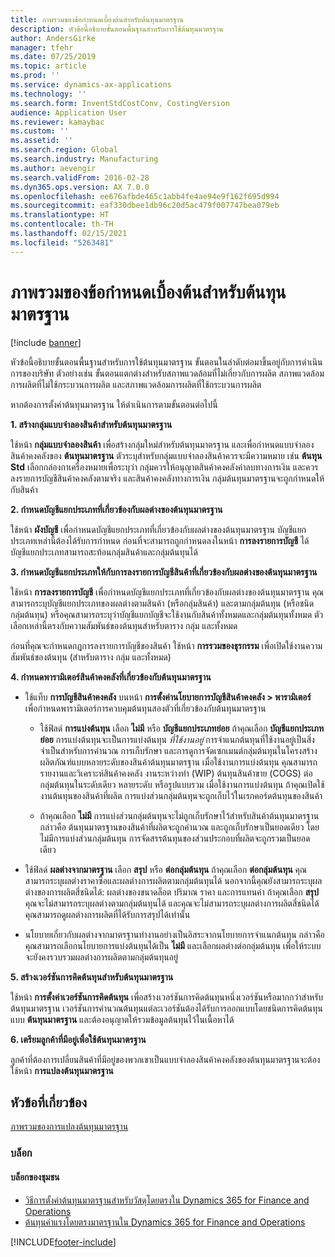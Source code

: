 ```yaml
---
title: ภาพรวมของข้อกำหนดเบื้องต้นสำหรับต้นทุนมาตรฐาน
description: หัวข้อนี้อธิบายขั้นตอนพื้นฐานสำหรับการใช้ต้นทุนมาตรฐาน
author: AndersGirke
manager: tfehr
ms.date: 07/25/2019
ms.topic: article
ms.prod: ''
ms.service: dynamics-ax-applications
ms.technology: ''
ms.search.form: InventStdCostConv, CostingVersion
audience: Application User
ms.reviewer: kamaybac
ms.custom: ''
ms.assetid: ''
ms.search.region: Global
ms.search.industry: Manufacturing
ms.author: aevengir
ms.search.validFrom: 2016-02-28
ms.dyn365.ops.version: AX 7.0.0
ms.openlocfilehash: ee676afbde465c1abb4fe4ae94e9f162f695d994
ms.sourcegitcommit: eaf330dbee1db96c20d5ac479f007747bea079eb
ms.translationtype: HT
ms.contentlocale: th-TH
ms.lasthandoff: 02/15/2021
ms.locfileid: "5263481"
---
```

# <a name="prerequisites-for-standard-costs-overview"></a>ภาพรวมของข้อกำหนดเบื้องต้นสำหรับต้นทุนมาตรฐาน

[!include [banner](../includes/banner.md)]

หัวข้อนี้อธิบายขั้นตอนพื้นฐานสำหรับการใช้ต้นทุนมาตรฐาน ขั้นตอนในลำดับต่อมาขึ้นอยู่กับการดำเนินการของบริษัท ตัวอย่างเช่น ขั้นตอนแตกต่างสำหรับสภาพแวดล้อมที่ไม่เกี่ยวกับการผลิต สภาพแวดล้อมการผลิตที่ไม่ใช้กระบวนการผลิต และสภาพแวดล้อมการผลิตที่ใช้กระบวนการผลิต 

หากต้องการตั้งค่าต้นทุนมาตรฐาน ให้ดำเนินการตามขั้นตอนต่อไปนี้

**1. สร้างกลุ่มแบบจำลองสินค้าสำหรับต้นทุนมาตรฐาน**

ใช้หน้า **กลุ่มแบบจำลองสินค้า** เพื่อสร้างกลุ่มใหม่สำหรับต้นทุนมาตรฐาน และเพื่อกำหนดแบบจำลองสินค้าคงคลังของ **ต้นทุนมาตรฐาน** ตัวระบุสำหรับกลุ่มแบบจำลองสินค้าควรจะมีความหมาย เช่น **ต้นทุน Std** เลือกกล่องกาเครื่องหมายเพื่อระบุว่า กลุ่มควรให้อนุญาตสินค้าคงคลังค่าลบทางการเงิน และควรลงรายการบัญชีสินค้าคงคลังตามจริง และสินค้าคงคลังทางการเงิน กลุ่มต้นทุนมาตรฐานจะถูกกำหนดให้กับสินค้า

**2. กำหนดบัญชีแยกประเภทที่เกี่ยวข้องกับผลต่างของต้นทุนมาตรฐาน** 

ใช้หน้า **ผังบัญชี** เพื่อกำหนดบัญชีแยกประเภทที่เกี่ยวข้องกับผลต่างของต้นทุนมาตรฐาน บัญชีแยกประเภทเหล่านี้ต้องได้รับการกำหนด ก่อนที่จะสามารถถูกกำหนดลงในหน้า **การลงรายการบัญชี** ได้ บัญชีแยกประเภทสามารถสะท้อนกลุ่มสินค้าและกลุ่มต้นทุนได้

**3. กำหนดบัญชีแยกประเภทให้กับการลงรายการบัญชีสินค้าที่เกี่ยวข้องกับผลต่างของต้นทุนมาตรฐาน** 

ใช้หน้า **การลงรายการบัญชี** เพื่อกำหนดบัญชีแยกประเภทที่เกี่ยวข้องกับผลต่างของต้นทุนมาตรฐาน คุณสามารถระบุบัญชีแยกประเภทของผลต่างตามสินค้า (หรือกลุ่มสินค้า) และตามกลุ่มต้นทุน (หรือชนิดกลุ่มต้นทุน) หรือคุณสามารถระบุว่าบัญชีแยกบัญชีจะใช้งานกับสินค้าทั้งหมดและกลุ่มต้นทุนทั้งหมด ตัวเลือกเหล่านี้ตรงกับความสัมพันธ์ของต้นทุนสำหรับตาราง กลุ่ม และทั้งหมด 

ก่อนที่คุณจะกำหนดกฎการลงรายการบัญชีของสินค้า ใช้หน้า **การรวมของธุรกรรม** เพื่อเปิดใช้งานความสัมพันธ์ของต้นทุน (สำหรับตาราง กลุ่ม และทั้งหมด)

**4. กำหนดพารามิเตอร์สินค้าคงคลังที่เกี่ยวข้องกับต้นทุนมาตรฐาน** 

-  ใช้แท็บ **การบัญชีสินค้าคงคลัง** บนหน้า **การตั้งค่านโยบายการบัญชีสินค้าคงคลัง > พารามิเตอร์** เพื่อกำหนดพารามิเตอร์การควบคุมต้นทุนสองตัวที่เกี่ยวข้องกับต้นทุนมาตรฐาน

    -  ใช้ฟิลด์ **การแบ่งต้นทุน** เลือก **ไม่มี** หรือ **บัญชีแยกประเภทย่อย** ถ้าคุณเลือก **บัญชีแยกประเภทย่อย** การแบ่งต้นทุนจะเป็นการแบ่งต้นทุน *ที่ใช้งานอยู่* การจำแนกต้นทุนที่ใช้งานอยู่เป็นสิ่งจำเป็นสำหรับการคำนวณ การเก็บรักษา และการดูการจัดเซกเมนต์กลุ่มต้นทุนในโครงสร้างผลิตภัณฑ์แบบหลายระดับของสินค้าต้นทุนมาตรฐาน  เมื่อใช้งานการแบ่งต้นทุน คุณสามารถรายงานและวิเคราะห์สินค้าคงคลัง งานระหว่างทำ (WIP) ต้นทุนสินค้าขาย (COGS) ต่อกลุ่มต้นทุนในระดับเดียว หลายระดับ หรือรูปแบบรวม เมื่อใช้งานการแบ่งต้นทุน ถ้าคุณเปิดใช้งานต้นทุนของสินค้าที่ผลิต การแบ่งส่วนกลุ่มต้นทุนจะถูกเก็บไว้ในเรกคอร์ดต้นทุนของสินค้า 

    -  ถ้าคุณเลือก **ไม่มี** การแบ่งส่วนกลุ่มต้นทุนจะไม่ถูกเก็บรักษาไว้สำหรับสินค้าต้นทุนมาตรฐาน กล่าวคือ ต้นทุนมาตรฐานของสินค้าที่ผลิตจะถูกคำนวณ และถูกเก็บรักษาเป็นยอดเดียว โดยไม่มีการแบ่งส่วนกลุ่มต้นทุน การจัดสรรต้นทุนของส่วนประกอบที่ผลิตจะถูกรวมเป็นยอดเดียว

-  ใช้ฟิลด์ **ผลต่างจากมาตรฐาน** เลือก **สรุป** หรือ **ต่อกลุ่มต้นทุน** ถ้าคุณเลือก **ต่อกลุ่มต้นทุน** คุณสามารถระบุผลต่างราคาซื้อและผลต่างการผลิตตามกลุ่มต้นทุนได้ นอกจากนี้คุณยังสามารถระบุผลต่างของการผลิตสี่ชนิดได้: ผลต่างของขนาดล็อต ปริมาณ ราคา และการแทนค่า ถ้าคุณเลือก **สรุป** คุณจะไม่สามารถระบุผลต่างตามกลุ่มต้นทุนได้ และคุณจะไม่สามารถระบุผลต่างการผลิตสี่ชนิดได้ คุณสามารถดูผลต่างการผลิตที่ได้รับการสรุปได้เท่านั้น

-  นโยบายเกี่ยวกับผลต่างจากมาตรฐานทำงานอย่างเป็นอิสระจากนโยบายการจำแนกต้นทุน  กล่าวคือ คุณสามารถเลือกนโยบายการแบ่งต้นทุนได้เป็น **ไม่มี** และเลือกผลต่างต่อกลุ่มต้นทุน เพื่อให้ระบบจะยังคงรวบรวมผลต่างการผลิตตามกลุ่มต้นทุนอยู่

**5. สร้างเวอร์ชันการคิดต้นทุนสำหรับต้นทุนมาตรฐาน** 

ใช้หน้า **การตั้งค่าเวอร์ชันการคิดต้นทุน** เพื่อสร้างเวอร์ชันการคิดต้นทุนหนึ่งเวอร์ชันหรือมากกว่าสำหรับต้นทุนมาตรฐาน เวอร์ชันการคำนวณต้นทุนแต่ละเวอร์ชันต้องได้รับการออกแบบโดยชนิดการคิดต้นทุนแบบ **ต้นทุนมาตรฐาน** และต้องอนุญาตให้รวมข้อมูลต้นทุนไว้ในเนื้อหาได้

**6. เตรียมลูกค้าที่มีอยู่เพื่อใช้ต้นทุนมาตรฐาน** 

ลูกค้าที่ต้องการเปลี่ยนสินค้าที่มีอยู่ของพวกเขาเป็นแบบจำลองสินค้าคงคลังของต้นทุนมาตรฐานจะต้องใช้หน้า **การแปลงต้นทุนมาตรฐาน**


<a name="related-topics"></a>หัวข้อที่เกี่ยวข้อง
--------

[ภาพรวมของการแปลงต้นทุนมาตรฐาน](standard-cost-conversion-overview.md)

### <a name="blogs"></a>บล็อก

#### <a name="community-blogs"></a>บล็อกของชุมชน

- [วิธีการตั้งค่าต้นทุนมาตรฐานสำหรับวัสดุโดยตรงใน Dynamics 365 for Finance and Operations](https://financefunction.tech/2018/06/07/how-to-set-up-standard-costs-for-direct-materials-in-dynamics-365-for-finance-and-operations)
- [ต้นทุนค่าแรงโดยตรงมาตรฐานใน Dynamics 365 for Finance and Operations](https://financefunction.tech/2018/07/16/standard-direct-labor-cost-in-dynamics-365-for-finance-and-operations)


[!INCLUDE[footer-include](../../includes/footer-banner.md)]